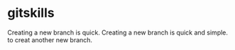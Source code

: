 # gitskills
Creating a new branch is quick.
Creating a new branch is quick and simple.
to creat another new branch.
